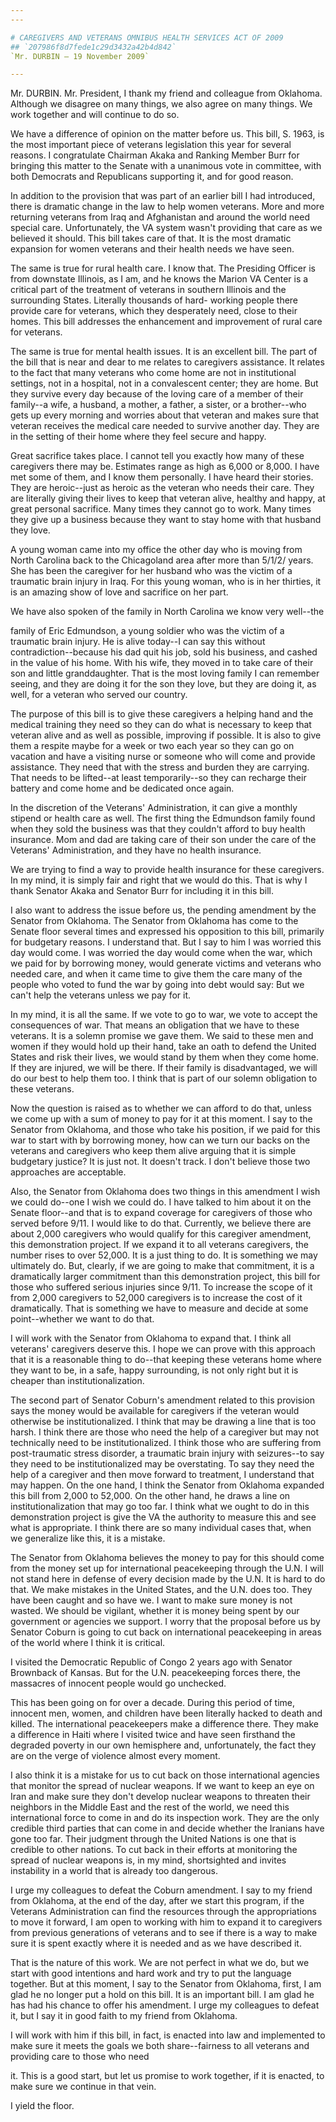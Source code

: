 ```yaml
---
---

# CAREGIVERS AND VETERANS OMNIBUS HEALTH SERVICES ACT OF 2009
## `207986f8d7fede1c29d3432a42b4d842`
`Mr. DURBIN — 19 November 2009`

---
```



Mr. DURBIN. Mr. President, I thank my friend and colleague from 
Oklahoma. Although we disagree on many things, we also agree on many 
things. We work together and will continue to do so.

We have a difference of opinion on the matter before us. This bill, 
S. 1963, is the most important piece of veterans legislation this year 
for several reasons. I congratulate Chairman Akaka and Ranking Member 
Burr for bringing this matter to the Senate with a unanimous vote in 
committee, with both Democrats and Republicans supporting it, and for 
good reason.

In addition to the provision that was part of an earlier bill I had 
introduced, there is dramatic change in the law to help women veterans. 
More and more returning veterans from Iraq and Afghanistan and around 
the world need special care. Unfortunately, the VA system wasn't 
providing that care as we believed it should. This bill takes care of 
that. It is the most dramatic expansion for women veterans and their 
health needs we have seen.

The same is true for rural health care. I know that. The Presiding 
Officer is from downstate Illinois, as I am, and he knows the Marion VA 
Center is a critical part of the treatment of veterans in southern 
Illinois and the surrounding States. Literally thousands of hard-
working people there provide care for veterans, which they desperately 
need, close to their homes. This bill addresses the enhancement and 
improvement of rural care for veterans.

The same is true for mental health issues. It is an excellent bill. 
The part of the bill that is near and dear to me relates to caregivers 
assistance. It relates to the fact that many veterans who come home are 
not in institutional settings, not in a hospital, not in a convalescent 
center; they are home. But they survive every day because of the loving 
care of a member of their family--a wife, a husband, a mother, a 
father, a sister, or a brother--who gets up every morning and worries 
about that veteran and makes sure that veteran receives the medical 
care needed to survive another day. They are in the setting of their 
home where they feel secure and happy.

Great sacrifice takes place. I cannot tell you exactly how many of 
these caregivers there may be. Estimates range as high as 6,000 or 
8,000. I have met some of them, and I know them personally. I have 
heard their stories. They are heroic--just as heroic as the veteran who 
needs their care. They are literally giving their lives to keep that 
veteran alive, healthy and happy, at great personal sacrifice. Many 
times they cannot go to work. Many times they give up a business 
because they want to stay home with that husband they love.

A young woman came into my office the other day who is moving from 
North Carolina back to the Chicagoland area after more than 5/1/2/ 
years. She has been the caregiver for her husband who was the victim of 
a traumatic brain injury in Iraq. For this young woman, who is in her 
thirties, it is an amazing show of love and sacrifice on her part.

We have also spoken of the family in North Carolina we know very 
well--the


family of Eric Edmundson, a young soldier who was the victim of a 
traumatic brain injury. He is alive today--I can say this without 
contradiction--because his dad quit his job, sold his business, and 
cashed in the value of his home. With his wife, they moved in to take 
care of their son and little granddaughter. That is the most loving 
family I can remember seeing, and they are doing it for the son they 
love, but they are doing it, as well, for a veteran who served our 
country.

The purpose of this bill is to give these caregivers a helping hand 
and the medical training they need so they can do what is necessary to 
keep that veteran alive and as well as possible, improving if possible. 
It is also to give them a respite maybe for a week or two each year so 
they can go on vacation and have a visiting nurse or someone who will 
come and provide assistance. They need that with the stress and burden 
they are carrying. That needs to be lifted--at least temporarily--so 
they can recharge their battery and come home and be dedicated once 
again.

In the discretion of the Veterans' Administration, it can give a 
monthly stipend or health care as well. The first thing the Edmundson 
family found when they sold the business was that they couldn't afford 
to buy health insurance. Mom and dad are taking care of their son under 
the care of the Veterans' Administration, and they have no health 
insurance.

We are trying to find a way to provide health insurance for these 
caregivers. In my mind, it is simply fair and right that we would do 
this. That is why I thank Senator Akaka and Senator Burr for including 
it in this bill.

I also want to address the issue before us, the pending amendment by 
the Senator from Oklahoma. The Senator from Oklahoma has come to the 
Senate floor several times and expressed his opposition to this bill, 
primarily for budgetary reasons. I understand that. But I say to him I 
was worried this day would come. I was worried the day would come when 
the war, which we paid for by borrowing money, would generate victims 
and veterans who needed care, and when it came time to give them the 
care many of the people who voted to fund the war by going into debt 
would say: But we can't help the veterans unless we pay for it.

In my mind, it is all the same. If we vote to go to war, we vote to 
accept the consequences of war. That means an obligation that we have 
to these veterans. It is a solemn promise we gave them. We said to 
these men and women if they would hold up their hand, take an oath to 
defend the United States and risk their lives, we would stand by them 
when they come home. If they are injured, we will be there. If their 
family is disadvantaged, we will do our best to help them too. I think 
that is part of our solemn obligation to these veterans.

Now the question is raised as to whether we can afford to do that, 
unless we come up with a sum of money to pay for it at this moment. I 
say to the Senator from Oklahoma, and those who take his position, if 
we paid for this war to start with by borrowing money, how can we turn 
our backs on the veterans and caregivers who keep them alive arguing 
that it is simple budgetary justice? It is just not. It doesn't track. 
I don't believe those two approaches are acceptable.

Also, the Senator from Oklahoma does two things in this amendment I 
wish we could do--one I wish we could do. I have talked to him about it 
on the Senate floor--and that is to expand coverage for caregivers of 
those who served before 9/11. I would like to do that. Currently, we 
believe there are about 2,000 caregivers who would qualify for this 
caregiver amendment, this demonstration project. If we expand it to all 
veterans caregivers, the number rises to over 52,000. It is a just 
thing to do. It is something we may ultimately do. But, clearly, if we 
are going to make that commitment, it is a dramatically larger 
commitment than this demonstration project, this bill for those who 
suffered serious injuries since 9/11. To increase the scope of it from 
2,000 caregivers to 52,000 caregivers is to increase the cost of it 
dramatically. That is something we have to measure and decide at some 
point--whether we want to do that.

I will work with the Senator from Oklahoma to expand that. I think 
all veterans' caregivers deserve this. I hope we can prove with this 
approach that it is a reasonable thing to do--that keeping these 
veterans home where they want to be, in a safe, happy surrounding, is 
not only right but it is cheaper than institutionalization.

The second part of Senator Coburn's amendment related to this 
provision says the money would be available for caregivers if the 
veteran would otherwise be institutionalized. I think that may be 
drawing a line that is too harsh. I think there are those who need the 
help of a caregiver but may not technically need to be 
institutionalized. I think those who are suffering from post-traumatic 
stress disorder, a traumatic brain injury with seizures--to say they 
need to be institutionalized may be overstating. To say they need the 
help of a caregiver and then move forward to treatment, I understand 
that may happen. On the one hand, I think the Senator from Oklahoma 
expanded this bill from 2,000 to 52,000. On the other hand, he draws a 
line on institutionalization that may go too far. I think what we ought 
to do in this demonstration project is give the VA the authority to 
measure this and see what is appropriate. I think there are so many 
individual cases that, when we generalize like this, it is a mistake.

The Senator from Oklahoma believes the money to pay for this should 
come from the money set up for international peacekeeping through the 
U.N. I will not stand here in defense of every decision made by the 
U.N. It is hard to do that. We make mistakes in the United States, and 
the U.N. does too. They have been caught and so have we. I want to make 
sure money is not wasted. We should be vigilant, whether it is money 
being spent by our government or agencies we support. I worry that the 
proposal before us by Senator Coburn is going to cut back on 
international peacekeeping in areas of the world where I think it is 
critical.

I visited the Democratic Republic of Congo 2 years ago with Senator 
Brownback of Kansas. But for the U.N. peacekeeping forces there, the 
massacres of innocent people would go unchecked.

This has been going on for over a decade. During this period of time, 
innocent men, women, and children have been literally hacked to death 
and killed. The international peacekeepers make a difference there. 
They make a difference in Haiti where I visited twice and have seen 
firsthand the degraded poverty in our own hemisphere and, 
unfortunately, the fact they are on the verge of violence almost every 
moment.

I also think it is a mistake for us to cut back on those 
international agencies that monitor the spread of nuclear weapons. If 
we want to keep an eye on Iran and make sure they don't develop nuclear 
weapons to threaten their neighbors in the Middle East and the rest of 
the world, we need this international force to come in and do its 
inspection work. They are the only credible third parties that can come 
in and decide whether the Iranians have gone too far. Their judgment 
through the United Nations is one that is credible to other nations. To 
cut back in their efforts at monitoring the spread of nuclear weapons 
is, in my mind, shortsighted and invites instability in a world that is 
already too dangerous.

I urge my colleagues to defeat the Coburn amendment. I say to my 
friend from Oklahoma, at the end of the day, after we start this 
program, if the Veterans Administration can find the resources through 
the appropriations to move it forward, I am open to working with him to 
expand it to caregivers from previous generations of veterans and to 
see if there is a way to make sure it is spent exactly where it is 
needed and as we have described it.

That is the nature of this work. We are not perfect in what we do, 
but we start with good intentions and hard work and try to put the 
language together. But at this moment, I say to the Senator from 
Oklahoma, first, I am glad he no longer put a hold on this bill. It is 
an important bill. I am glad he has had his chance to offer his 
amendment. I urge my colleagues to defeat it, but I say it in good 
faith to my friend from Oklahoma.

I will work with him if this bill, in fact, is enacted into law and 
implemented to make sure it meets the goals we both share--fairness to 
all veterans and providing care to those who need


it. This is a good start, but let us promise to work together, if it is 
enacted, to make sure we continue in that vein.

I yield the floor.